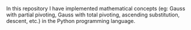 In this repository I have implemented mathematical concepts (eg: Gauss with partial pivoting, Gauss with total pivoting, ascending substitution, descent, etc.) in the Python programming language.
